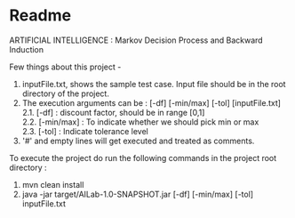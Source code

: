 # **Readme**

ARTIFICIAL INTELLIGENCE : Markov Decision Process and Backward Induction

Few things about this project -
1. inputFile.txt, shows the sample test case. Input file should be in the root directory of the project.
2. The execution arguments can be :  [-df] [-min/max] [-tol] [inputFile.txt] <br>
   2.1. [-df] : discount factor, should be in range [0,1] <br>
   2.2. [-min/max] : To indicate whether we should pick min or max <br>
   2.3. [-tol] : Indicate tolerance level
3. '#' and empty lines will get executed and treated as comments.


To execute the project do run the following commands in the project root directory :

1. mvn clean install
2. java -jar target/AILab-1.0-SNAPSHOT.jar [-df] [-min/max] [-tol] inputFile.txt


